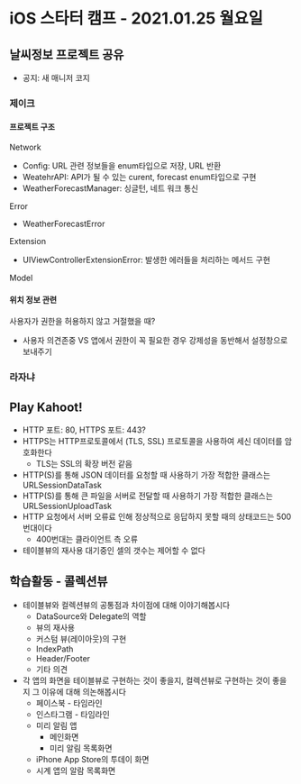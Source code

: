 # iOS 스타터 캠프 - 2021.01.25 월요일

## 날씨정보 프로젝트 공유

- 공지: 새 매니저 코지

### 제이크

#### 프로젝트 구조

Network
- Config: URL 관련 정보들을 enum타입으로 저장, URL 반환
- WeatehrAPI: API가 될 수 있는 curent, forecast enum타입으로 구현
- WeatherForecastManager: 싱글턴, 네트 워크 통신

Error
- WeatherForecastError

Extension
- UIViewControllerExtensionError: 발생한 에러들을 처리하는 메서드 구현

Model


#### 위치 정보 관련

사용자가 권한을 허용하지 않고 거절했을 때?
- 사용자 의견존중 VS 앱에서 권한이 꼭 필요한 경우 강제성을 동반해서 설정창으로 보내주기

### 라자냐



## Play Kahoot!

- HTTP 포트: 80, HTTPS 포트: 443?
- HTTPS는 HTTP프로토콜에서 (TLS, SSL) 프로토콜을 사용하여 세신 데이터를 암호화한다
    - TLS는 SSL의 확장 버전 같음
- HTTP(S)를 통해 JSON 데이터를 요청할 때 사용하기 가장 적합한 클래스는 URLSessionDataTask
- HTTP(S)를 통해 큰 파일을 서버로 전달할 때 사용하기 가장 적합한 클래스는URLSessionUploadTask
- HTTP 요청에서 서버 오류료 인해 정상적으로 응답하지 못할 때의 상태코드는 500번대이다
    - 400번대는 클라이언트 측 오류
- 테이블뷰의 재사용 대기중인 셀의 갯수는 제어할 수 없다



## 학습활동 - 콜렉션뷰

- 테이블뷰와 컬렉션뷰의 공통점과 차이점에 대해 이야기해봅시다
  - DataSource와 Delegate의 역할
  - 뷰의 재사용
  - 커스텀 뷰(레이아웃)의 구현
  - IndexPath
  - Header/Footer
  - 기타 의견
- 각 앱의 화면을 테이블뷰로 구현하는 것이 좋을지, 컬렉션뷰로 구현하는 것이 좋을지 그 이유에 대해 의논해봅시다
  - 페이스북 - 타임라인
  - 인스타그램 - 타임라인
  - 미리 알림 앱
    - 메인화면
    - 미리 알림 목록화면
  - iPhone App Store의 투데이 화면
  - 시계 앱의 알람 목록화면
